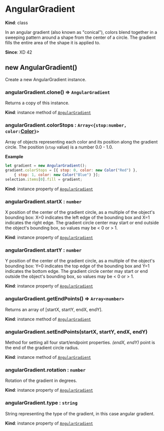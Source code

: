 # AngularGradient

**Kind**: class

In an angular gradient (also known as "conical"), colors blend together in a sweeping pattern around a shape from the center of a circle. The gradient fills the entire area of the shape it is applied to.

**Since**: XD 42

## new AngularGradient()

Create a new AngularGradient instance.

### angularGradient.clone() ⇒ `AngularGradient`

Returns a copy of this instance.

**Kind**: instance method of [`AngularGradient`](#AngularGradient)

### angularGradient.colorStops : `Array<{stop:number, color:`[Color](/develop/reference/Color)`}>`

Array of objects representing each color and its position along the gradient circle. The position (`stop` value) is a number 0.0 - 1.0.

**Example**
```js
let gradient = new AngularGradient();
gradient.colorStops = [{ stop: 0, color: new Color("Red") },
    { stop: 1, color: new Color("Blue") }];
selection.items[0].fill = gradient;
```

**Kind**: instance property of [`AngularGradient`](#AngularGradient)

### angularGradient.startX : `number`

X position of the center of the gradient circle, as a multiple of the object's
bounding box: X=0 indicates the left edge of the bounding box and X=1
indicates the right edge. The gradient circle center may start or end outside
the object's bounding box, so values may be < 0 or > 1.

**Kind**: instance property of [`AngularGradient`](#AngularGradient)

### angularGradient.startY : `number`

Y position of the center of the gradient circle, as a multiple of the object's
bounding box: Y=0 indicates the top edge of the bounding box and Y=1
indicates the bottom edge. The gradient circle center may start or end outside
the object's bounding box, so values may be < 0 or > 1.

**Kind**: instance property of [`AngularGradient`](#AngularGradient)

### angularGradient.getEndPoints() ⇒ `Array<number>`

Returns an array of \[startX, startY, endX, endY\].

**Kind**: instance method of [`AngularGradient`](#AngularGradient)

### angularGradient.setEndPoints(startX, startY, endX, endY)

Method for setting all four start/endpoint properties. _(endX, endY)_ point is the end of the gradient circle radius.

**Kind**: instance method of [`AngularGradient`](#AngularGradient)

### angularGradient.rotation : `number`

Rotation of the gradient in degrees.

**Kind**: instance property of [`AngularGradient`](#AngularGradient)

### angularGradient.type : `string`

String representing the type of the gradient, in this case angular gradient.

**Kind**: instance property of [`AngularGradient`](#AngularGradient)
